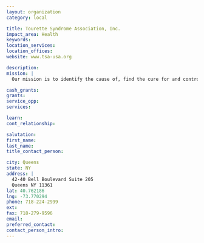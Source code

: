 ```yaml
---
layout: organization
category: local

title: Tourette Syndrome Association, Inc.
impact_area: Health
keywords: 
location_services: 
location_offices: 
website: www.tsa-usa.org

description: 
mission: |
  Our mission is to identify the cause of, find the cure for and control the effects of Tourette Syndrome. We offer resources and referrals to help people and their families cope with the problems that occur with TS. We raise public awareness and counter media stereotypes about TS. Our membership includes individuals, families, relatives, and medical and allied professionals working in the field.

cash_grants: 
grants: 
service_opp: 
services: 

learn: 
cont_relationship: 

salutation: 
first_name: 
last_name: 
title_contact_person: 

city: Queens
state: NY
address: |
  42-40 Bell Boulevard Suite 205    
  Queens NY 11361
lat: 40.762186
lng: -73.770294
phone: 718-224-2999
ext: 
fax: 718-279-9596
email: 
preferred_contact: 
contact_person_intro: 
---
```

